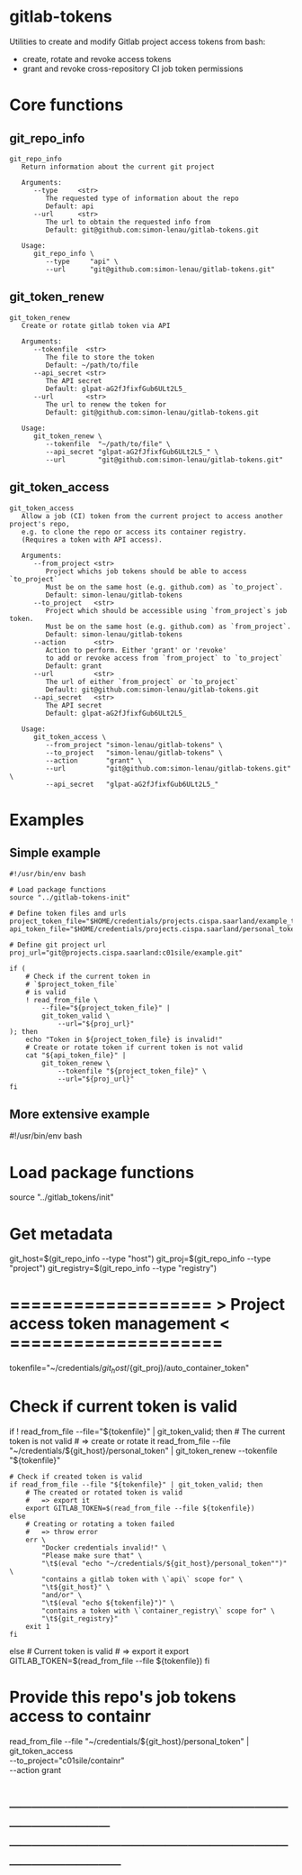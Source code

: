 # gitlab-tokens



Utilities to create and modify Gitlab project access tokens from bash:

- create, rotate and revoke access tokens
- grant and revoke cross-repository CI job token permissions

# Core functions

## git_repo_info
<pre class="r-output"><code>git_repo_info   
   Return information about the current git project

   Arguments:      
      --type     &lt;str&gt; 
         The requested type of information about the repo
         Default: api
      --url      &lt;str&gt; 
         The url to obtain the requested info from
         Default: git@github.com:simon-lenau/gitlab-tokens.git

   Usage:      
      git_repo_info \
         --type     "api" \
         --url      "git@github.com:simon-lenau/gitlab-tokens.git"
</code></pre>

## git_token_renew
<pre class="r-output"><code>git_token_renew   
   Create or rotate gitlab token via API

   Arguments:      
      --tokenfile  &lt;str&gt; 
         The file to store the token
         Default: ~/path/to/file
      --api_secret &lt;str&gt; 
         The API secret
         Default: glpat-aG2fJfixfGub6ULt2L5_
      --url        &lt;str&gt; 
         The url to renew the token for
         Default: git@github.com:simon-lenau/gitlab-tokens.git

   Usage:      
      git_token_renew \
         --tokenfile  "~/path/to/file" \
         --api_secret "glpat-aG2fJfixfGub6ULt2L5_" \
         --url        "git@github.com:simon-lenau/gitlab-tokens.git"
</code></pre>

## git_token_access
<pre class="r-output"><code>git_token_access   
   Allow a job (CI) token from the current project to access another project's repo,
   e.g. to clone the repo or access its container registry.
   (Requires a token with API access).

   Arguments:      
      --from_project &lt;str&gt; 
         Project whichs job tokens should be able to access `to_project`
         Must be on the same host (e.g. github.com) as `to_project`.
         Default: simon-lenau/gitlab-tokens
      --to_project   &lt;str&gt; 
         Project which should be accessible using `from_project`s job token.
         Must be on the same host (e.g. github.com) as `from_project`.
         Default: simon-lenau/gitlab-tokens
      --action       &lt;str&gt; 
         Action to perform. Either 'grant' or 'revoke'
         to add or revoke access from `from_project` to `to_project`
         Default: grant
      --url          &lt;str&gt; 
         The url of either `from_project` or `to_project`
         Default: git@github.com:simon-lenau/gitlab-tokens.git
      --api_secret   &lt;str&gt; 
         The API secret
         Default: glpat-aG2fJfixfGub6ULt2L5_

   Usage:      
      git_token_access \
         --from_project "simon-lenau/gitlab-tokens" \
         --to_project   "simon-lenau/gitlab-tokens" \
         --action       "grant" \
         --url          "git@github.com:simon-lenau/gitlab-tokens.git" \
         --api_secret   "glpat-aG2fJfixfGub6ULt2L5_"
</code></pre>

# Examples



## Simple example

<pre class="bash"><code>#!/usr/bin/env bash

# Load package functions
source "../gitlab-tokens-init"

# Define token files and urls
project_token_file="$HOME/credentials/projects.cispa.saarland/example_token"
api_token_file="$HOME/credentials/projects.cispa.saarland/personal_token"

# Define git project url
proj_url="git@projects.cispa.saarland:c01sile/example.git"

if (
    # Check if the current token in
    # `$project_token_file`
    # is valid
    ! read_from_file \
        --file="${project_token_file}" |
        git_token_valid \
            --url="${proj_url}"
); then
    echo "Token in ${project_token_file} is invalid!"
    # Create or rotate token if current token is not valid
    cat "${api_token_file}" |
        git_token_renew \
            --tokenfile "${project_token_file}" \
            --url="${proj_url}"
fi
</code></pre>

## More extensive example 

#!/usr/bin/env bash

# Load package functions
source "../gitlab_tokens/init"

# Get metadata
git_host=$(git_repo_info --type "host")
git_proj=$(git_repo_info --type "project")
git_registry=$(git_repo_info --type "registry")

# =================== > Project access token management < ==================== #
tokenfile="~/credentials/${git_host}/${git_proj}/auto_container_token"

# Check if current token is valid
if ! read_from_file --file="${tokenfile}" | git_token_valid; then
    # The current token is not valid
    #   => create or rotate it
    read_from_file --file "~/credentials/${git_host}/personal_token" |
        git_token_renew --tokenfile "${tokenfile}"

    # Check if created token is valid
    if read_from_file --file "${tokenfile}" | git_token_valid; then
        # The created or rotated token is valid
        #   => export it
        export GITLAB_TOKEN=$(read_from_file --file ${tokenfile})
    else
        # Creating or rotating a token failed
        #   => throw error
        err \
            "Docker credentials invalid!" \
            "Please make sure that" \
            "\t$(eval "echo "~/credentials/${git_host}/personal_token"")" \
            "contains a gitlab token with \`api\` scope for" \
            "\t${git_host}" \
            "and/or" \
            "\t$(eval "echo ${tokenfile}")" \
            "contains a token with \`container_registry\` scope for" \
            "\t${git_registry}"
        exit 1
    fi
else
    # Current token is valid
    #   => export it
    export GITLAB_TOKEN=$(read_from_file --file ${tokenfile})
fi

# Provide this repo's job tokens access to containr
read_from_file --file "~/credentials/${git_host}/personal_token" |
    git_token_access \
        --to_project="c01sile/containr" \
        --action grant

# ────────────────────────────────── <end >─────────────────────────────────── #
